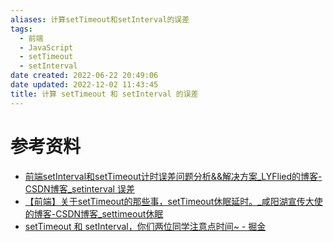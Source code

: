 ```yaml
---
aliases: 计算setTimeout和setInterval的误差
tags:
  - 前端
  - JavaScript
  - setTimeout
  - setInterval
date created: 2022-06-22 20:49:06
date updated: 2022-12-02 11:43:45
title: 计算 setTimeout 和 setInterval 的误差
---
```



# 参考资料

- [前端setInterval和setTimeout计时误差问题分析&&解决方案_LYFlied的博客-CSDN博客_setinterval 误差](https://blog.csdn.net/qq_39903567/article/details/115392972)
- [【前端】关于setTimeout的那些事，setTimeout休眠延时。_咸阳湖宣传大使的博客-CSDN博客_settimeout休眠](https://blog.csdn.net/weixin_44201257/article/details/123196921)
- [setTimeout 和 setInterval，你们两位同学注意点时间~ - 掘金](https://juejin.cn/post/7123440584156512293)
